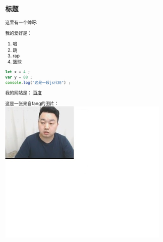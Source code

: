 ## 标题

这里有一个帅哥:

我的爱好是：
1. 唱
2. 跳
3. rap
4. 篮球
   
```javascript
let x = 4 ;
var y = 88 ; 
console.log("这是一段js代码") ;
```

我的网站是：
[百度](https://www.baidu.com)
 
这是一张来自fang的图片：
![Teacher_fang](fang.jpg)